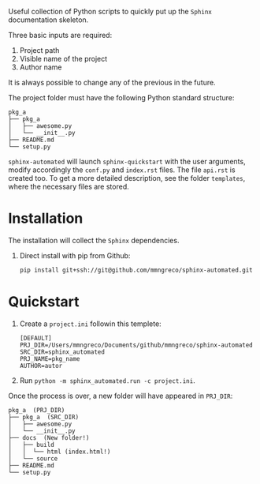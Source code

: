 Useful collection of Python scripts to quickly put up the `Sphinx`
documentation skeleton.

Three basic inputs are required:
1. Project path
1. Visible name of the project
1. Author name

It is always possible to change any of the previous in the future.

The project folder must have the following Python standard structure:

```
pkg_a
├── pkg_a
│   ├── awesome.py
│   └── __init__.py
├── README.md
└── setup.py
```

`sphinx-automated` will launch `sphinx-quickstart` with the user arguments,
modify accordingly the `conf.py` and `index.rst` files. The file `api.rst` is
created too. To get a more detailed description, see the folder `templates`,
where the necessary files are stored.

# Installation

The installation will collect the `Sphinx` dependencies.

1. Direct install with pip from Github:

    ```bash
    pip install git+ssh://git@github.com/mmngreco/sphinx-automated.git
    ```

# Quickstart

1. Create a `project.ini` followin this templete:
    ```
    [DEFAULT]
    PRJ_DIR=/Users/mmngreco/Documents/github/mmngreco/sphinx-automated
    SRC_DIR=sphinx_automated
    PRJ_NAME=pkg_name
    AUTHOR=autor
    ```
1. Run `python -m sphinx_automated.run -c project.ini`.


Once the process is over, a new folder will have appeared in `PRJ_DIR`:

```
pkg_a  (PRJ_DIR)
├── pkg_a  (SRC_DIR)
│   ├── awesome.py
│   └── __init__.py
├── docs  (New folder!)
│   ├── build
│   │  └── html (index.html!)
│   └── source
├── README.md
└── setup.py

```
